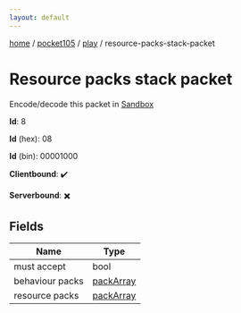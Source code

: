 ```yaml
---
layout: default
---
```


[home](/)  /  [pocket105](/protocol/pocket105)  /  [play](/protocol/pocket105/play)  /  resource-packs-stack-packet

# Resource packs stack packet

Encode/decode this packet in [Sandbox](../../../sandbox/pocket105#play.resource_packs_stack_packet)

**Id**: 8

**Id** (hex): 08

**Id** (bin): 00001000

**Clientbound**: ✔️

**Serverbound**: ✖️

## Fields

Name | Type
---|---
must accept | bool
behaviour packs | [packArray](/protocol/pocket105/arrays)
resource packs | [packArray](/protocol/pocket105/arrays)
